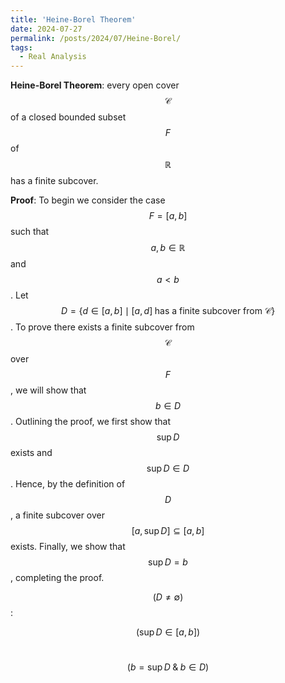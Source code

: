 ```yaml
---
title: 'Heine-Borel Theorem'
date: 2024-07-27
permalink: /posts/2024/07/Heine-Borel/
tags:
  - Real Analysis
---
```


**Heine-Borel Theorem**: every open cover $$\mathcal{C}$$ of a closed bounded subset $$F$$ of $$\mathbb{R}$$ has a finite subcover. 

**Proof**: To begin we consider the case $$F=[a,b]$$ such that $$a,b\in\mathbb{R}$$ and $$a<b$$. Let $$D=\{d\in [a,b] \mid [a,d]\; \text{has a finite subcover from }\mathcal{C}  \}$$. To prove there exists a finite subcover from $$\mathcal{C}$$ over $$F$$, we will show that $$b\in D$$. Outlining the proof, we first show that $$\sup D$$ exists and $$\sup D\in D$$. Hence, by the definition of $$D$$, a finite subcover over $$[a,\sup D]\subseteq [a,b]$$ exists. Finally, we show that $$\sup D = b$$, completing the proof.


$$(D\neq \emptyset )$$:
<br>


$$(\sup D\in [a,b] )$$
<br>

$$(b=\sup D \; \& \; b\in D )$$
<br>

